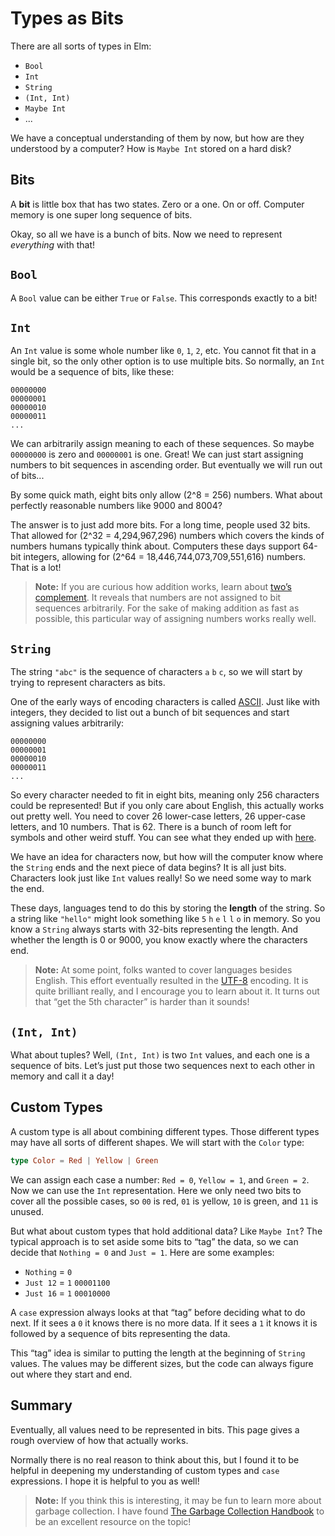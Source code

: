# Types as Bits

There are all sorts of types in Elm:

- `Bool`
- `Int`
- `String`
- `(Int, Int)`
- `Maybe Int`
- ...

We have a conceptual understanding of them by now, but how are they understood by a computer? How is `Maybe Int` stored on a hard disk?


## Bits

A **bit** is little box that has two states. Zero or a one. On or off. Computer memory is one super long sequence of bits.

Okay, so all we have is a bunch of bits. Now we need to represent _everything_ with that!


## `Bool`

A `Bool` value can be either `True` or `False`. This corresponds exactly to a bit!


## `Int`

An `Int` value is some whole number like `0`, `1`, `2`, etc. You cannot fit that in a single bit, so the only other option is to use multiple bits. So normally, an `Int` would be a sequence of bits, like these:

```
00000000
00000001
00000010
00000011
...
```

We can arbitrarily assign meaning to each of these sequences. So maybe `00000000` is zero and `00000001` is one. Great! We can just start assigning numbers to bit sequences in ascending order. But eventually we will run out of bits...

By some quick math, eight bits only allow (2^8 = 256) numbers. What about perfectly reasonable numbers like 9000 and 8004?

The answer is to just add more bits. For a long time, people used 32 bits. That allowed for (2^32 = 4,294,967,296) numbers which covers the kinds of numbers humans typically think about. Computers these days support 64-bit integers, allowing for (2^64 = 18,446,744,073,709,551,616) numbers. That is a lot!

> **Note:** If you are curious how addition works, learn about [two’s complement](https://en.wikipedia.org/wiki/Two%27s_complement). It reveals that numbers are not assigned to bit sequences arbitrarily. For the sake of making addition as fast as possible, this particular way of assigning numbers works really well.


## `String`

The string `"abc"` is the sequence of characters `a` `b` `c`, so we will start by trying to represent characters as bits.

One of the early ways of encoding characters is called [ASCII](https://en.wikipedia.org/wiki/ASCII). Just like with integers, they decided to list out a bunch of bit sequences and start assigning values arbitrarily:

```
00000000
00000001
00000010
00000011
...
```

So every character needed to fit in eight bits, meaning only 256 characters could be represented! But if you only care about English, this actually works out pretty well. You need to cover 26 lower-case letters, 26 upper-case letters, and 10 numbers. That is 62. There is a bunch of room left for symbols and other weird stuff. You can see what they ended up with [here](https://ascii.cl/).

We have an idea for characters now, but how will the computer know where the `String` ends and the next piece of data begins? It is all just bits. Characters look just like `Int` values really! So we need some way to mark the end.

These days, languages tend to do this by storing the **length** of the string. So a string like `"hello"` might look something like `5` `h` `e` `l` `l` `o` in memory. So you know a `String` always starts with 32-bits representing the length. And whether the length is 0 or 9000, you know exactly where the characters end.

> **Note:** At some point, folks wanted to cover languages besides English. This effort eventually resulted in the [UTF-8](https://en.wikipedia.org/wiki/UTF-8) encoding. It is quite brilliant really, and I encourage you to learn about it. It turns out that “get the 5th character” is harder than it sounds!


## `(Int, Int)`

What about tuples? Well, `(Int, Int)` is two `Int` values, and each one is a sequence of bits. Let’s just put those two sequences next to each other in memory and call it a day!


## Custom Types

A custom type is all about combining different types. Those different types may have all sorts of different shapes. We will start with the `Color` type:

```elm
type Color = Red | Yellow | Green
```

We can assign each case a number: `Red = 0`, `Yellow = 1`, and `Green = 2`. Now we can use the `Int` representation. Here we only need two bits to cover all the possible cases, so `00` is red, `01` is yellow, `10` is green, and `11` is unused.

But what about custom types that hold additional data? Like `Maybe Int`? The typical approach is to set aside some bits to “tag” the data, so we can decide that `Nothing = 0` and `Just = 1`. Here are some examples:

- `Nothing` = `0`
- `Just 12` = `1` `00001100`
- `Just 16` = `1` `00010000`

A `case` expression always looks at that “tag” before deciding what to do next. If it sees a `0` it knows there is no more data. If it sees a `1` it knows it is followed by a sequence of bits representing the data.

This “tag” idea is similar to putting the length at the beginning of `String` values. The values may be different sizes, but the code can always figure out where they start and end.


## Summary

Eventually, all values need to be represented in bits. This page gives a rough overview of how that actually works.

Normally there is no real reason to think about this, but I found it to be helpful in deepening my understanding of custom types and `case` expressions. I hope it is helpful to you as well!

> **Note:** If you think this is interesting, it may be fun to learn more about garbage collection. I have found [The Garbage Collection Handbook](http://gchandbook.org/) to be an excellent resource on the topic!